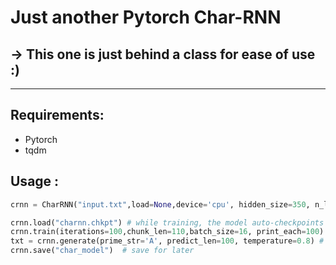 # Just another Pytorch Char-RNN 
## -> This one is just behind a class for ease of use :)
------


## Requirements:

- Pytorch
- tqdm

## Usage :


```python
crnn = CharRNN("input.txt",load=None,device='cpu', hidden_size=350, n_layers=1,rnn_cell=nn.LSTM) # Create model with input.txt as source 

crnn.load("charnn.chkpt") # while training, the model auto-checkpoints to charnn.chkpt
crnn.train(iterations=100,chunk_len=110,batch_size=16, print_each=100) # train for 100 batches of size (batch_size,chunk_len) - prints a sample each 100 iterations
txt = crnn.generate(prime_str='A', predict_len=100, temperature=0.8) # generate a txt
crnn.save("char_model")  # save for later
```



